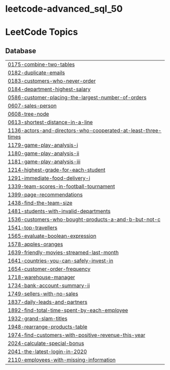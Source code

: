 # leetcode-advanced_sql_50
<!---LeetCode Topics Start-->
# LeetCode Topics
## Database
|  |
| ------- |
| [0175-combine-two-tables](https://github.com/mas-tono/leetcode-advanced_sql_50/tree/master/0175-combine-two-tables) |
| [0182-duplicate-emails](https://github.com/mas-tono/leetcode-advanced_sql_50/tree/master/0182-duplicate-emails) |
| [0183-customers-who-never-order](https://github.com/mas-tono/leetcode-advanced_sql_50/tree/master/0183-customers-who-never-order) |
| [0184-department-highest-salary](https://github.com/mas-tono/leetcode-advanced_sql_50/tree/master/0184-department-highest-salary) |
| [0586-customer-placing-the-largest-number-of-orders](https://github.com/mas-tono/leetcode-advanced_sql_50/tree/master/0586-customer-placing-the-largest-number-of-orders) |
| [0607-sales-person](https://github.com/mas-tono/leetcode-advanced_sql_50/tree/master/0607-sales-person) |
| [0608-tree-node](https://github.com/mas-tono/leetcode-advanced_sql_50/tree/master/0608-tree-node) |
| [0613-shortest-distance-in-a-line](https://github.com/mas-tono/leetcode-advanced_sql_50/tree/master/0613-shortest-distance-in-a-line) |
| [1136-actors-and-directors-who-cooperated-at-least-three-times](https://github.com/mas-tono/leetcode-advanced_sql_50/tree/master/1136-actors-and-directors-who-cooperated-at-least-three-times) |
| [1179-game-play-analysis-i](https://github.com/mas-tono/leetcode-advanced_sql_50/tree/master/1179-game-play-analysis-i) |
| [1180-game-play-analysis-ii](https://github.com/mas-tono/leetcode-advanced_sql_50/tree/master/1180-game-play-analysis-ii) |
| [1181-game-play-analysis-iii](https://github.com/mas-tono/leetcode-advanced_sql_50/tree/master/1181-game-play-analysis-iii) |
| [1214-highest-grade-for-each-student](https://github.com/mas-tono/leetcode-advanced_sql_50/tree/master/1214-highest-grade-for-each-student) |
| [1291-immediate-food-delivery-i](https://github.com/mas-tono/leetcode-advanced_sql_50/tree/master/1291-immediate-food-delivery-i) |
| [1339-team-scores-in-football-tournament](https://github.com/mas-tono/leetcode-advanced_sql_50/tree/master/1339-team-scores-in-football-tournament) |
| [1399-page-recommendations](https://github.com/mas-tono/leetcode-advanced_sql_50/tree/master/1399-page-recommendations) |
| [1438-find-the-team-size](https://github.com/mas-tono/leetcode-advanced_sql_50/tree/master/1438-find-the-team-size) |
| [1481-students-with-invalid-departments](https://github.com/mas-tono/leetcode-advanced_sql_50/tree/master/1481-students-with-invalid-departments) |
| [1536-customers-who-bought-products-a-and-b-but-not-c](https://github.com/mas-tono/leetcode-advanced_sql_50/tree/master/1536-customers-who-bought-products-a-and-b-but-not-c) |
| [1541-top-travellers](https://github.com/mas-tono/leetcode-advanced_sql_50/tree/master/1541-top-travellers) |
| [1565-evaluate-boolean-expression](https://github.com/mas-tono/leetcode-advanced_sql_50/tree/master/1565-evaluate-boolean-expression) |
| [1578-apples-oranges](https://github.com/mas-tono/leetcode-advanced_sql_50/tree/master/1578-apples-oranges) |
| [1639-friendly-movies-streamed-last-month](https://github.com/mas-tono/leetcode-advanced_sql_50/tree/master/1639-friendly-movies-streamed-last-month) |
| [1641-countries-you-can-safely-invest-in](https://github.com/mas-tono/leetcode-advanced_sql_50/tree/master/1641-countries-you-can-safely-invest-in) |
| [1654-customer-order-frequency](https://github.com/mas-tono/leetcode-advanced_sql_50/tree/master/1654-customer-order-frequency) |
| [1718-warehouse-manager](https://github.com/mas-tono/leetcode-advanced_sql_50/tree/master/1718-warehouse-manager) |
| [1734-bank-account-summary-ii](https://github.com/mas-tono/leetcode-advanced_sql_50/tree/master/1734-bank-account-summary-ii) |
| [1749-sellers-with-no-sales](https://github.com/mas-tono/leetcode-advanced_sql_50/tree/master/1749-sellers-with-no-sales) |
| [1837-daily-leads-and-partners](https://github.com/mas-tono/leetcode-advanced_sql_50/tree/master/1837-daily-leads-and-partners) |
| [1892-find-total-time-spent-by-each-employee](https://github.com/mas-tono/leetcode-advanced_sql_50/tree/master/1892-find-total-time-spent-by-each-employee) |
| [1932-grand-slam-titles](https://github.com/mas-tono/leetcode-advanced_sql_50/tree/master/1932-grand-slam-titles) |
| [1948-rearrange-products-table](https://github.com/mas-tono/leetcode-advanced_sql_50/tree/master/1948-rearrange-products-table) |
| [1974-find-customers-with-positive-revenue-this-year](https://github.com/mas-tono/leetcode-advanced_sql_50/tree/master/1974-find-customers-with-positive-revenue-this-year) |
| [2024-calculate-special-bonus](https://github.com/mas-tono/leetcode-advanced_sql_50/tree/master/2024-calculate-special-bonus) |
| [2041-the-latest-login-in-2020](https://github.com/mas-tono/leetcode-advanced_sql_50/tree/master/2041-the-latest-login-in-2020) |
| [2110-employees-with-missing-information](https://github.com/mas-tono/leetcode-advanced_sql_50/tree/master/2110-employees-with-missing-information) |
<!---LeetCode Topics End-->